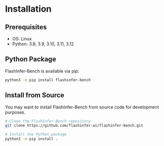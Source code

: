 # Installation

## Prerequisites

- OS: Linux
- Python: 3.8, 3.9, 3.10, 3.11, 3.12

## Python Package

FlashInfer-Bench is available via pip:

```bash
python3 -m pip install flashinfer-bench
```

## Install from Source

You may want to install FlashInfer-Bench from source code for development purposes.

```bash
# Clone the FlashInfer-Bench repository
git clone https://github.com/flashinfer-ai/flashinfer-bench.git

# Install the Python package
python3 -m pip install .
```
